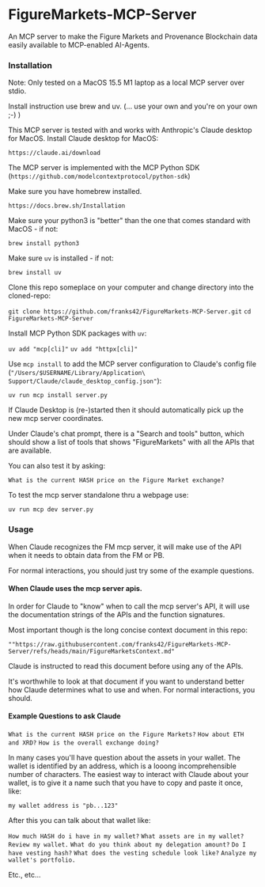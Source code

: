# FigureMarkets-MCP-Server
An MCP server to make the Figure Markets and Provenance Blockchain data easily available to MCP-enabled AI-Agents.


### Installation

Note: Only tested on a MacOS 15.5 M1 laptop as a local MCP server over stdio.

Install instruction use brew and uv. 
(... use your own and you're on your own ;-) )

This MCP server is tested with and works with Anthropic's Claude desktop for MacOS. Install Claude desktop for MacOS:

```https://claude.ai/download```


The MCP server is implemented with the MCP Python SDK (`https://github.com/modelcontextprotocol/python-sdk`)


Make sure you have homebrew installed.

`https://docs.brew.sh/Installation`

Make sure your python3 is "better" than the one that comes standard with MacOS - if not:

`brew install python3`

Make sure `uv` is installed - if not:

`brew install uv`

Clone this repo someplace on your computer and change directory into the cloned-repo:

```git clone https://github.com/franks42/FigureMarkets-MCP-Server.git```
```cd FigureMarkets-MCP-Server```

Install MCP Python SDK packages with `uv`:

```uv add "mcp[cli]"```
```uv add "httpx[cli]"```

Use `mcp install` to add the MCP server configuration to Claude's config file (`"/Users/$USERNAME/Library/Application\ Support/Claude/claude_desktop_config.json"`):

```uv run mcp install server.py```

If Claude Desktop is (re-)started then it should automatically pick up the new mcp server coordinates.

Under Claude's chat prompt, there is a "Search and tools" button, which should show a list of tools that shows "FigureMarkets" with all the APIs that are available.

You can also test it by asking:

```What is the current HASH price on the Figure Market exchange?```

To test the mcp server standalone thru a webpage use:

```uv run mcp dev server.py```

### Usage

When Claude recognizes the FM mcp server, it will make use of the API when it needs to obtain data from the FM or PB.

For normal interactions, you should just try some of the example questions.

#### When Claude uses the mcp server apis.

In order for Claude to "know" when to call the mcp server's API, it will use the documentation strings of the APIs and the function signatures.

Most important though is the long concise context document in this repo:

`""https://raw.githubusercontent.com/franks42/FigureMarkets-MCP-Server/refs/heads/main/FigureMarketsContext.md"`

Claude is instructed to read this document before using any of the APIs.

It's worthwhile to look at that document if you want to understand better how Claude determines what to use and when. For normal interactions, you should.

#### Example Questions to ask Claude

```What is the current HASH price on the Figure Markets?```
```How about ETH and XRD?```
```How is the overall exchange doing?```

In many cases you'll have question about the assets in your wallet. The wallet is identified by an address, which is a looong incomprehensible number of characters. The easiest way to interact with Claude about your wallet, is to give it a name such that you have to copy and paste it once, like:

```my wallet address is "pb...123"```

After this you can talk about that wallet like:

```How much HASH do i have in my wallet?```
```What assets are in my wallet?```
```Review my wallet.```
```What do you think about my delegation amount?```
```Do I have vesting hash?```
```What does the vesting schedule look like?```
```Analyze my wallet's portfolio.```

Etc., etc...



